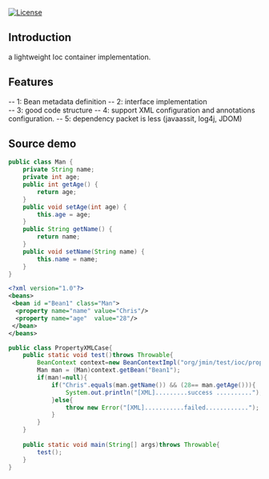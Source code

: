 [![License](https://img.shields.io/badge/license-Apache%202-4EB1BA.svg)](https://www.apache.org/licenses/LICENSE-2.0.html)

Introduction
---
a lightweight Ioc container implementation. 


Features
---
-- 1: Bean metadata definition
-- 2: interface implementation  
-- 3: good code structure
-- 4: support XML configuration and annotations configuration.
-- 5: dependency packet is less (javaassit, log4j, JDOM)


Source demo 
---

```java
public class Man {
	private String name;
	private int age;
	public int getAge() {
		return age;
	}
	public void setAge(int age) {
		this.age = age;
	}
	public String getName() {
		return name;
	}
	public void setName(String name) {
		this.name = name;
	}
}
```

```xml
<?xml version="1.0"?>
<beans>
 <bean id ="Bean1" class="Man">
  <property name="name" value="Chris"/>
  <property name="age"  value="28"/>
 </bean>
</beans>
```

```java
public class PropertyXMLCase{
	public static void test()throws Throwable{
		BeanContext context=new BeanContextImpl("org/jmin/test/ioc/property/pojo.xml");
		Man man = (Man)context.getBean("Bean1");
		if(man!=null){
			if("Chris".equals(man.getName()) && (28== man.getAge())){
				System.out.println("[XML].........success ..........");
			}else{
				throw new Error("[XML]...........failed............");
			}
		}
	}
	
	public static void main(String[] args)throws Throwable{
		test();
	}
}
```
